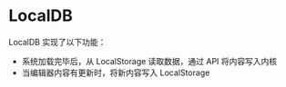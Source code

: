 # LocalDB

LocalDB 实现了以下功能：
- 系统加载完毕后，从 LocalStorage 读取数据，通过 API 将内容写入内核
- 当编辑器内容有更新时，将新内容写入 LocalStorage